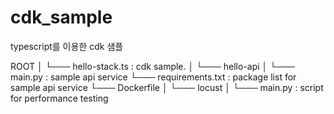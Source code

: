 # cdk_sample
typescript를 이용한 cdk 샘플

ROOT
  │
  └─── hello-stack.ts : cdk sample. 
  │
  └─── hello-api
         │
         └─── main.py : sample api service 
         └─── requirements.txt : package list for sample api service
         └─── Dockerfile
  │
  └─── locust
         │
         └─── main.py : script for performance testing
  
